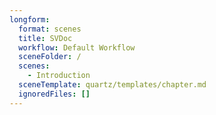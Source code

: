 ```yaml
---
longform:
  format: scenes
  title: SVDoc
  workflow: Default Workflow
  sceneFolder: /
  scenes:
    - Introduction
  sceneTemplate: quartz/templates/chapter.md
  ignoredFiles: []
---
```

